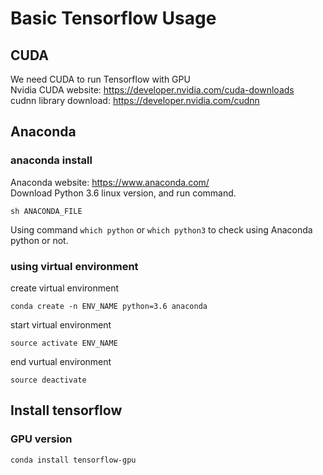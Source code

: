 # Basic Tensorflow Usage
## CUDA
We need CUDA to run Tensorflow with GPU<br>
Nvidia CUDA website: https://developer.nvidia.com/cuda-downloads<br>
cudnn library download: https://developer.nvidia.com/cudnn
## Anaconda
### anaconda install
Anaconda website: https://www.anaconda.com/<br>
Download Python 3.6 linux version, and run command.
```
sh ANACONDA_FILE
```
Using command ```which python``` or ```which python3``` to check using Anaconda python or not.
### using virtual environment
create virtual environment
```
conda create -n ENV_NAME python=3.6 anaconda
```
start virtual environment
```
source activate ENV_NAME
```
end vurtual environment
```
source deactivate
```
## Install tensorflow
### GPU version
```
conda install tensorflow-gpu
```
